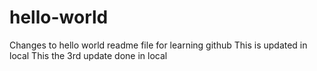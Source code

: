 # hello-world
Changes to hello world readme file for learning github
This is updated in local
This the 3rd update done in local